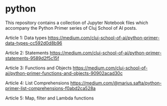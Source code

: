 # python
This repository contains a collection of Jupyter Notebook files which accompany the Python Primer series of Cluj School of AI posts.

Article 1: Data types
https://medium.com/cluj-school-of-ai/python-primer-data-types-cc592d0d8b96

Article 2: Statements
https://medium.com/cluj-school-of-ai/python-primer-statements-9589d2f5c15f

Article 3: Functions and Objects
https://medium.com/cluj-school-of-ai/python-primer-functions-and-objects-90902acad30c

Article 4: List Comprehensions
https://medium.com/@marius.safta/python-primer-list-comprehensions-f0abd2ca528a

Article 5: Map, filter and Lambda functions
